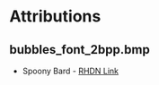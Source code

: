 # Attributions

## bubbles_font_2bpp.bmp
- Spoony Bard - [RHDN Link](http://www.romhacking.net/fonts/99/)